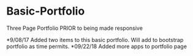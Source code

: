 # Basic-Portfolio
Three Page Portfolio PRIOR to being made responsive

*9/08/17 Added two items to this basic portfolio. Will add to bootstrap portfolio as time permits.
*09/22/18 Added more apps to portfolio page
